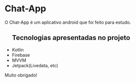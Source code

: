 <h1> Chat-App </h1>
O Chat-App é um aplicativo android que foi feito para estudo.
<ul dir="auto">
<h2> Tecnologias apresentadas no projeto </h2>
<li>Kotlin</li>
<li>Firebase</li>
<li>MVVM</li>
<li>Jetpack(Livedata, etc)</li>
</ul>
<p dir="auto">Muito obrigado!</p>
